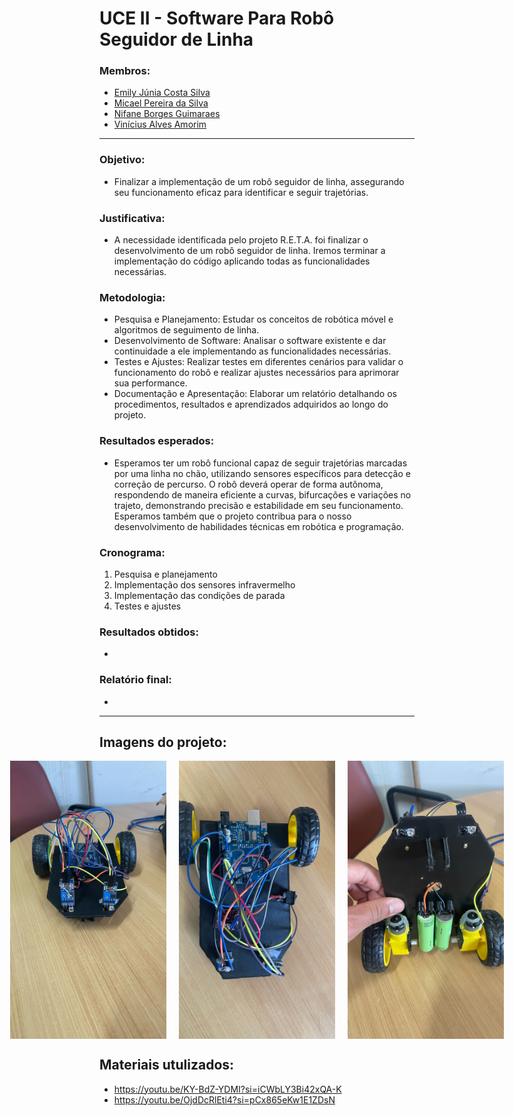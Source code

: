 # UCE II - Software Para Robô Seguidor de Linha

### Membros:
- [Emily Júnia Costa Silva](https://github.com/Emillyjs)
- [Micael Pereira da Silva](https://github.com/Mikemps)
- [Nifane Borges Guimaraes](https://github.com/Nifane3)
- [Vinícius Alves Amorim](https://github.com/am0rimdev)
---
### Objetivo:
- Finalizar a implementação de um robô seguidor de linha, assegurando seu
funcionamento eficaz para identificar e seguir trajetórias.

### Justificativa:
- A necessidade identificada pelo projeto R.E.T.A. foi finalizar o desenvolvimento de
um robô seguidor de linha. Iremos terminar a implementação do código aplicando
todas as funcionalidades necessárias.

### Metodologia:
- Pesquisa e Planejamento: Estudar os conceitos de robótica móvel e algoritmos de
seguimento de linha.
- Desenvolvimento de Software: Analisar o software existente e dar continuidade a
ele implementando as funcionalidades necessárias.
- Testes e Ajustes: Realizar testes em diferentes cenários para validar o
funcionamento do robô e realizar ajustes necessários para aprimorar sua
performance.
- Documentação e Apresentação: Elaborar um relatório detalhando os
procedimentos, resultados e aprendizados adquiridos ao longo do projeto.

### Resultados esperados:
- Esperamos ter um robô funcional capaz de seguir trajetórias marcadas por uma linha no chão, utilizando sensores específicos para detecção e correção de percurso. O robô deverá operar de forma autônoma, respondendo de maneira eficiente a curvas, bifurcações e variações no trajeto, demonstrando precisão e estabilidade em seu funcionamento. Esperamos também que o projeto contribua para o nosso desenvolvimento de habilidades técnicas em robótica e programação.

### Cronograma:
1. Pesquisa e planejamento
2. Implementação dos sensores infravermelho
3. Implementação das condições de parada
4. Testes e ajustes

### Resultados obtidos:
- 

### Relatório final:
-
---
## Imagens do projeto:
<div style="display: flex; justify-content: center; gap: 20px">
    <img src="./images/robo1.jpg" alt="Robo" width="250">
    <img src="./images/robo2.jpg" alt="Robo" width="250">
    <img src="./images/robo3.jpg" alt="Robo" width="250">
</div>

## Materiais utulizados:
- https://youtu.be/KY-BdZ-YDMI?si=iCWbLY3Bi42xQA-K
- https://youtu.be/OjdDcRlEti4?si=pCx865eKw1E1ZDsN




